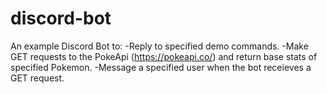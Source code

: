 # discord-bot
An example Discord Bot to:
  -Reply to specified demo commands.
  -Make GET requests to the PokeApi (https://pokeapi.co/) and return base stats of specified Pokemon.
  -Message a specified user when the bot receieves a GET request.
  
